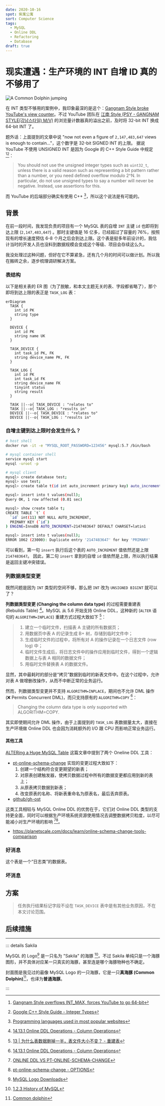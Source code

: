 ```yaml
---
date: 2020-10-16
spot: 紫寓公寓
sort: Computer Science
tags:
  - MySQL
  - Online DDL
  - Refactoring
  - Database
draft: true
---
```


# 现实遭遇：生产环境的 INT 自增 ID 真的不够用了

![A Common Dolphin jumping](./common_dolphin.jpg "Permitted under [CC BY-NC 4.0](https://creativecommons.org/licenses/by-nc/4.0/) (image filpped). © [**willbrooks**](https://www.inaturalist.org/people/willbrooks). [*inaturalist.org*](https://www.inaturalist.org/photos/252142686).")

在 INT 类型不够用的案例中，我印象最深的是这个：[Gangnam Style broke YouTube's view counter](https://www.theverge.com/2014/12/3/7325819/gangnam-style-broke-youtube-view-counter)。不过 YouTube 团队在 [江南 Style (PSY - GANGNAM STYLE(강남스타일) M/V)](https://www.youtube.com/watch?v=9bZkp7q19f0) 的浏览量计数器真的溢出之前，及时将 32-bit INT 换成 64-bit INT 了。

题外话：上面提到的文章中说 "now not even a figure of `2,147,483,647` views is enough to contain..."，这个数字是 32-bit SIGNED INT 的上限。 据说 YouTube 不使用 UNSIGNED INT 是因为 Google 的 C++ Style Guide 中规定 [^reddit][^gg_cpp_guide]：

[^reddit]: [Gangnam Style overflows INT_MAX, forces YouTube to go 64-bit](https://www.reddit.com/r/ProgrammerHumor/comments/2o9hrq/comment/cmlakqv/?utm_source=share&utm_medium=web2x&context=3)
[^gg_cpp_guide]: [Google C++ Style Guide - Integer Types](https://google.github.io/styleguide/cppguide.html#Integer_Types)

> You should not use the unsigned integer types such as `uint32_t`, unless there is a valid reason such as representing a bit pattern rather than a number, or you need defined overflow modulo 2^N. In particular, do not use unsigned types to say a number will never be negative. Instead, use assertions for this.

而 YouTube 的后端部分确实有使用 C++ [^ytb_pls]，所以这个说法是有可能的。

[^ytb_pls]: [Programming languages used in most popular websites](https://en.wikipedia.org/wiki/Programming_languages_used_in_most_popular_websites)

## 背景

在前一段时间，我发现负责的项目有一个 MySQL 表的自增 `INT` 主键 `id` 也即将到达上限 (`2,147,483,647`) 。那时主键值是 16 亿多，已经超过了容量的 76%，按照现有的增长速度预估 6-8 个月之后会到达上限。这个表是挺多年前设计的，我估计当时的开发人员也没料到数据规模会变成这个等级、项目会存续这么久。

我没处理过这种问题，但好在它不算紧急，还有几个月的时间可以做计划。所以我在搬砖之余，逐步梳理调研解决方案。

### 表结构

以下是相关表的 ER 图（为了脱敏，和本文主题无关的表、字段都省略了），那个即将到达上限的表正是 `TASK_LOG` 表：

```mermaid
erDiagram
  TASK {
    int id PK
    string type
  }

  DEVICE {
    int id PK
    string name UK
  }

  TASK_DEVICE {
    int task_id PK, FK
    string device_name PK, FK
  }

  TASK_LOG {
    int id PK
    int task_id FK
    string device_name FK
    tinyint status
    string result
  }

  TASK ||--o{ TASK_DEVICE : "relates to"
  TASK ||--o{ TASK_LOG : "results in"
  DEVICE ||--o{ TASK_DEVICE : "relates to"
  DEVICE ||--o{ TASK_LOG : "results in"
```

### 自增主键到达上限时会发生什么？

```sh
# host shell
docker run -it -e "MYSQL_ROOT_PASSWORD=123456" mysql:5.7 /bin/bash

# mysql container shell
service mysql start
mysql -uroot -p

# mysql client
mysql> create database test;
mysql> use test;
mysql> create table t(id int auto_increment primary key) auto_increment=2147483647;

mysql> insert into t values(null);
Query OK, 1 row affected (0.01 sec)

mysql> show create table t;
CREATE TABLE `t` (
  `id` int(11) NOT NULL AUTO_INCREMENT,
  PRIMARY KEY (`id`)
) ENGINE=InnoDB AUTO_INCREMENT=2147483647 DEFAULT CHARSET=latin1

mysql> insert into t values(null);
ERROR 1062 (23000): Duplicate entry '2147483647' for key 'PRIMARY'
```

可以看到，第一句 `insert` 执行后这个表的 `AUTO_INCREMENT` 值依然还是上限 `2147483647`。
因此，第二句 `insert` 拿到的自增 `id` 值依然是上限，所以执行结果是返回主键冲突错误。

### 列数据类型变更

既然问题是因为 `INT` 类型的空间不够，那么把 `INT` 改为 `UNSIGNED BIGINT` 就可以了？

[^mysql_ol_ddl]: [14.13.1 Online DDL Operations - Column Operations](https://dev.mysql.com/doc/refman/5.7/en/innodb-online-ddl-operations.html#online-ddl-column-operations)
[^rebuild]: [13 | 为什么表数据删掉一半，表文件大小不变？ - 重建表](https://time.geekbang.org/column/article/72388)

**列数据类型变更 (Changing the column data type)** 的过程需要重建表 (Rebuilds Table) [^mysql_ol_ddl]。MySQL 从 5.6 开始支持 Online DDL，这种新的 (`ALTER` 语句的 `ALGORITHM=INPLACE`) 重建方式过程大致如下 [^rebuild]：

> 1. 建立一个临时文件，扫描表 A 主键的所有数据页；
> 2. 用数据页中表 A 的记录生成 B+ 树，存储到临时文件中；
> 3. 生成临时文件的过程中，将所有对 A 的操作记录在一个日志文件 (row log) 中；
> 4. 临时文件生成后，将日志文件中的操作应用到临时文件，得到一个逻辑数据上与表 A 相同的数据文件；
> 5. 用临时文件替换表 A 的数据文件。

显然，其中最耗时的部分是“拷贝”数据到临时的新表文件中。在这个过程中，允许对表 A 做增删改操作，从而不中断正常的业务运行。

然而，列数据类型变更并不支持 `ALGORITHM=INPLACE`，期间也不允许 DML 操作 (❌ Permits Concurrent DML)，而只支持原有的 `ALGORITHM=COPY` [^mysql_ol_ddl]：

> Changing the column data type is only supported with ALGORITHM=COPY.

其实即使期间允许 DML 操作，由于上面提到的 `TASK_LOG` 表数据量太大，直接在生产环境做 Online DDL 也会因为消耗额外的 I/O 跟 CPU 而影响正常业务运行。

#### 其他工具

[ALTERing a Huge MySQL Table](https://mysql.rjweb.org/doc.php/alterhuge) 这篇文章中提到了两个 Oneline DDL 工具：

- [pt-online-schema-change](https://docs.percona.com/percona-toolkit/pt-online-schema-change.html) 实现的变更过程大致如下：
  1. 创建一个结构符合变更期望的新表；
  2. 对原表创建触发器，使拷贝数据过程中所有的数据变更都应用到新的表上；
  3. 从原表拷贝数据到新表；
  4. 改变原表的名称、将新表重命名为原表名，最后丢弃原表。
- [github/gh-ost](https://github.com/github/gh-ost)

[^dl_ddl_vs_pt_ol]: [ONLINE DDL VS PT-ONLINE-SCHEMA-CHANGE](https://fromdual.com/online-ddl_vs_pt-online-schema-change)
[^pt_ol_ct]: [pt-online-schema-change - OPTIONS](https://docs.percona.com/percona-toolkit/pt-online-schema-change.html#cmdoption-pt-online-schema-change-chunk-time)

这类工具相较与 MySQL Online DDL 的优势在于，它们对 Online DDL 类型的支持更全面，同时可以根据生产环境系统资源使用情况去调整数据拷贝粒度，以尽可能减小对生产环境的影响 [^dl_ddl_vs_pt_ol][^pt_ol_ct]。

- <https://planetscale.com/docs/learn/online-schema-change-tools-comparison>

>>>>>

### 好消息

这个表是一个“日志类”的数据表。

### 坏消息

## 方案

> 任务执行结果标记字段不设在 `TASK_DEVICE` 表中是有其他业务原因，不在本文讨论范围。

## 后续措施

---

::: details Sakila

MySQL 的 Logo[^logo] 是一只名为 "Sakila" 的海豚 [^sakila]。不过 Sakila 单纯只是一个海豚图形，并不具体对应某一只真实的海豚，甚至连是哪个海豚物种也不确定。

[^logo]: [MySQL Logo Downloads](https://www.mysql.com/about/legal/logos.html)
[^sakila]: [1.2.3 History of MySQL](https://dev.mysql.com/doc/refman/8.0/en/history.html)

封面图是我见过的最像 MySQL Logo 的一只海豚，它是一只**真海豚 (Common Dolphin)**[^common_dolphin]，也译为**普通海豚**。

[^common_dolphin]: [Common dolphin](https://en.wikipedia.org/wiki/Common_dolphin)

:::
